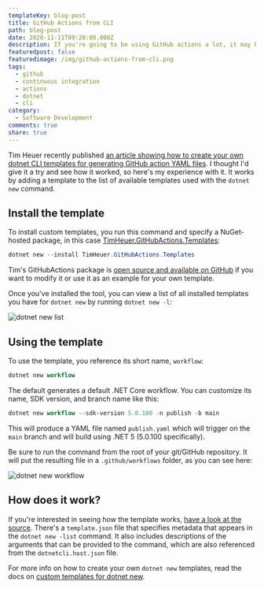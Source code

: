 ```yaml
---
templateKey: blog-post
title: GitHub Actions from CLI
path: blog-post
date: 2020-11-11T09:20:00.000Z
description: If you're going to be using GitHub actions a lot, it may be worthwhile to create reusable templates you can create from the dotnet command line interface.
featuredpost: false
featuredimage: /img/github-actions-from-cli.png
tags:
  - github
  - continuous integration
  - actions
  - dotnet
  - cli
category:
  - Software Development
comments: true
share: true
---
```


Tim Heuer recently published [an article showing how to create your own dotnet CLI templates for generating GitHub action YAML files](https://timheuer.com/blog/generate-github-actions-workflow-from-cli/). I thought I'd give it a try and see how it worked, so here's my experience with it. It works by adding a template to the list of available templates used with the `dotnet new` command.

## Install the template

To install custom templates, you run this command and specify a NuGet-hosted package, in this case [TimHeuer.GitHubActions.Templates](https://www.nuget.org/packages/TimHeuer.GitHubActions.Templates/):

```powershell
dotnet new --install TimHeuer.GitHubActions.Templates
```

Tim's GitHubActions package is [open source and available on GitHub](https://github.com/timheuer/dotnet-workflow) if you want to modify it or use it as an example for your own template.

Once you've installed the tool, you can view a list of all installed templates you have for `dotnet new` by running `dotnet new -l`:

![dotnet new list](/img/dotnet-new-list.png)

## Using the template

To use the template, you reference its short name, `workflow`:

```powershell
dotnet new workflow
```

The default generates a default .NET Core workflow. You can customize its name, SDK version, and branch name like this:

```powershell
dotnet new workflow --sdk-version 5.0.100 -n publish -b main
```

This will produce a YAML file named `publish.yaml` which will trigger on the `main` branch and will build using .NET 5 (5.0.100 specifically).

Be sure to run the command from the root of your git/GitHub repository. It will put the resulting file in a `.github/workflows` folder, as you can see here:

![dotnet new workflow](/img/dotnet-new-workflow.png)

## How does it work?

If you're interested in seeing how the template works, [have a look at the source](https://github.com/timheuer/dotnet-workflow/tree/main/src). There's a `template.json` file that specifies metadata that appears in the `dotnet new -list` command. It also includes descriptions of the arguments that can be provided to the command, which are also referenced from the `dotnetcli.host.json` file.

For more info on how to create your own `dotnet new` templates, read the docs on [custom templates for dotnet new](https://docs.microsoft.com/en-us/dotnet/core/tools/custom-templates).
